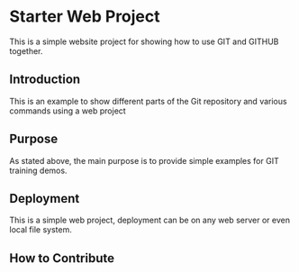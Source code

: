 # Starter Web Project

This is a simple website project for
showing how to use GIT and GITHUB together.

## Introduction

This is an example to show different parts
of the Git repository and various commands
using a web project

## Purpose

As stated above, the main purpose is to 
provide simple examples for GIT training 
demos.


## Deployment

This is a simple web project, deployment
can be on any web server or even local
file system.

## How to Contribute